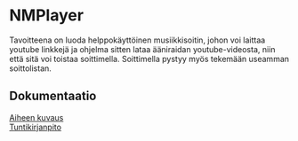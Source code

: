 # NMPlayer

Tavoitteena on luoda helppokäyttöinen musiikkisoitin, johon voi laittaa youtube linkkejä ja ohjelma sitten lataa ääniraidan youtube-videosta, niin että sitä voi toistaa soittimella. Soittimella pystyy myös tekemään useamman soittolistan.

## Dokumentaatio
[Aiheen kuvaus](dokumentaatio/aiheenKuvausJaRakenne.md)  
[Tuntikirjanpito](dokumentaatio/tuntikirjanpito.md)  
